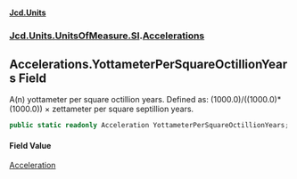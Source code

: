 #### [Jcd.Units](index.md 'index')
### [Jcd.Units.UnitsOfMeasure.SI](Jcd.Units.UnitsOfMeasure.SI.md 'Jcd.Units.UnitsOfMeasure.SI').[Accelerations](Accelerations.md 'Jcd.Units.UnitsOfMeasure.SI.Accelerations')

## Accelerations.YottameterPerSquareOctillionYears Field

A(n) yottameter per square octillion years. Defined as: (1000.0)/((1000.0)*(1000.0)) × zettameter per square septillion years.

```csharp
public static readonly Acceleration YottameterPerSquareOctillionYears;
```

#### Field Value
[Acceleration](Acceleration.md 'Jcd.Units.UnitTypes.Acceleration')